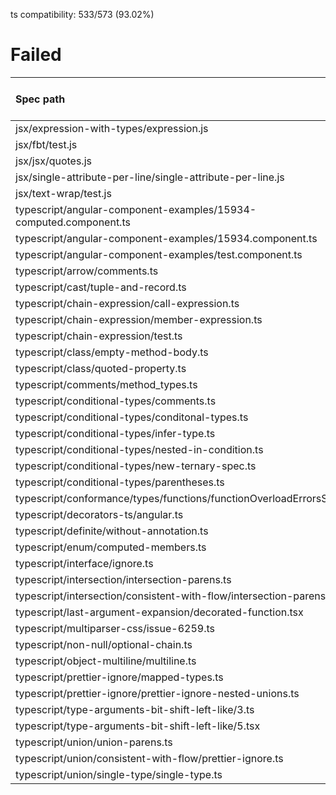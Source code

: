 ts compatibility: 533/573 (93.02%)

# Failed

| Spec path | Failed or Passed | Match ratio |
| :-------- | :--------------: | :---------: |
| jsx/expression-with-types/expression.js | 💥💥💥💥 | 0.00% |
| jsx/fbt/test.js | 💥 | 84.06% |
| jsx/jsx/quotes.js | 💥💥💥💥 | 79.41% |
| jsx/single-attribute-per-line/single-attribute-per-line.js | 💥✨ | 43.37% |
| jsx/text-wrap/test.js | 💥 | 99.56% |
| typescript/angular-component-examples/15934-computed.component.ts | 💥💥 | 76.92% |
| typescript/angular-component-examples/15934.component.ts | 💥💥 | 53.85% |
| typescript/angular-component-examples/test.component.ts | 💥💥 | 41.18% |
| typescript/arrow/comments.ts | 💥✨ | 44.44% |
| typescript/cast/tuple-and-record.ts | 💥 | 0.00% |
| typescript/chain-expression/call-expression.ts | 💥 | 68.75% |
| typescript/chain-expression/member-expression.ts | 💥 | 65.67% |
| typescript/chain-expression/test.ts | 💥 | 0.00% |
| typescript/class/empty-method-body.ts | 💥 | 80.00% |
| typescript/class/quoted-property.ts | 💥 | 66.67% |
| typescript/comments/method_types.ts | 💥 | 84.62% |
| typescript/conditional-types/comments.ts | 💥✨ | 31.51% |
| typescript/conditional-types/conditonal-types.ts | 💥✨ | 34.48% |
| typescript/conditional-types/infer-type.ts | 💥✨ | 4.76% |
| typescript/conditional-types/nested-in-condition.ts | 💥✨ | 15.79% |
| typescript/conditional-types/new-ternary-spec.ts | 💥✨ | 10.67% |
| typescript/conditional-types/parentheses.ts | 💥✨ | 15.22% |
| typescript/conformance/types/functions/functionOverloadErrorsSyntax.ts | 💥 | 0.00% |
| typescript/decorators-ts/angular.ts | 💥 | 87.50% |
| typescript/definite/without-annotation.ts | 💥 | 83.33% |
| typescript/enum/computed-members.ts | 💥 | 0.00% |
| typescript/interface/ignore.ts | 💥✨ | 40.09% |
| typescript/intersection/intersection-parens.ts | 💥💥 | 80.85% |
| typescript/intersection/consistent-with-flow/intersection-parens.ts | 💥 | 69.77% |
| typescript/last-argument-expansion/decorated-function.tsx | 💥 | 29.06% |
| typescript/multiparser-css/issue-6259.ts | 💥 | 57.14% |
| typescript/non-null/optional-chain.ts | 💥 | 72.22% |
| typescript/object-multiline/multiline.ts | 💥✨ | 23.21% |
| typescript/prettier-ignore/mapped-types.ts | 💥 | 63.16% |
| typescript/prettier-ignore/prettier-ignore-nested-unions.ts | 💥 | 44.00% |
| typescript/type-arguments-bit-shift-left-like/3.ts | 💥 | 0.00% |
| typescript/type-arguments-bit-shift-left-like/5.tsx | 💥 | 0.00% |
| typescript/union/union-parens.ts | 💥 | 92.59% |
| typescript/union/consistent-with-flow/prettier-ignore.ts | 💥 | 60.00% |
| typescript/union/single-type/single-type.ts | 💥 | 0.00% |
